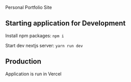 Personal Portfolio Site

## Starting application for Development

Install npm packages: `npm i`

Start dev nextjs server: `yarn run dev`

## Production

Application is run in Vercel
